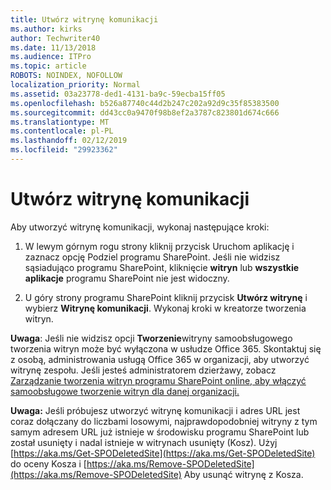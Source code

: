 ```yaml
---
title: Utwórz witrynę komunikacji
ms.author: kirks
author: Techwriter40
ms.date: 11/13/2018
ms.audience: ITPro
ms.topic: article
ROBOTS: NOINDEX, NOFOLLOW
localization_priority: Normal
ms.assetid: 03a23778-ded1-4131-ba9c-59ecba15ff05
ms.openlocfilehash: b526a87740c44d2b247c202a92d9c35f85383500
ms.sourcegitcommit: dd43cc0a9470f98b8ef2a3787c823801d674c666
ms.translationtype: MT
ms.contentlocale: pl-PL
ms.lasthandoff: 02/12/2019
ms.locfileid: "29923362"
---
```

# <a name="create-a-communication-site"></a>Utwórz witrynę komunikacji

Aby utworzyć witrynę komunikacji, wykonaj następujące kroki: 
  
1. W lewym górnym rogu strony kliknij przycisk Uruchom aplikację i zaznacz opcję Podziel programu SharePoint. Jeśli nie widzisz sąsiadująco programu SharePoint, kliknięcie **witryn** lub **wszystkie aplikacje** programu SharePoint nie jest widoczny. 
    
2. U góry strony programu SharePoint kliknij przycisk **Utwórz witrynę** i wybierz **Witrynę komunikacji**. Wykonaj kroki w kreatorze tworzenia witryn. 
    
 **Uwaga**: Jeśli nie widzisz opcji **Tworzenie**witryny samoobsługowego tworzenia witryn może być wyłączona w usłudze Office 365. Skontaktuj się z osobą, administrowania usługą Office 365 w organizacji, aby utworzyć witrynę zespołu. Jeśli jesteś administratorem dzierżawy, zobacz [Zarządzanie tworzenia witryn programu SharePoint online, aby włączyć samoobsługowe tworzenie witryn dla danej organizacji.](https://go.microsoft.com/fwlink/?linkid=2018780)
  
 **Uwaga:** Jeśli próbujesz utworzyć witrynę komunikacji i adres URL jest coraz dołączany do liczbami losowymi, najprawdopodobniej witryny z tym samym adresem URL już istnieje w środowisku programu SharePoint lub został usunięty i nadal istnieje w witrynach usunięty (Kosz). Użyj [https://aka.ms/Get-SPODeletedSite](https://aka.ms/Get-SPODeletedSite) do oceny Kosza i [https://aka.ms/Remove-SPODeletedSite](https://aka.ms/Remove-SPODeletedSite) Aby usunąć witrynę z Kosza. 
  

